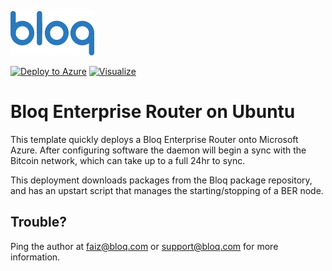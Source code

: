 ![BER on Ubuntu](https://raw.githubusercontent.com/Azure/azure-quickstart-templates/master/ber-on-ubuntu/images/bloq.png)

[![Deploy to Azure](http://azuredeploy.net/deploybutton.png)](https://portal.azure.com/#create/Microsoft.Template/uri/https%3A%2F%2Fraw.githubusercontent.com%2FAzure%2Fazure-quickstart-templates%2Fmaster%2Fber-on-ubuntu%2Fazuredeploy.json)
[![Visualize](http://armviz.io/visualizebutton.png)](http://armviz.io/#/?load=https%3A%2F%2Fraw.githubusercontent.com%2FAzure%2Fazure-quickstart-templates%2Fmaster%2Fber-on-ubuntu%2Fazuredeploy.json)

# Bloq Enterprise Router on Ubuntu

This template quickly deploys a Bloq Enterprise Router onto Microsoft Azure. After configuring
software the daemon will begin a sync with the Bitcoin network, which can take up to a full 24hr 
to sync.

This deployment downloads packages from the Bloq package repository, and has an upstart script 
that manages the starting/stopping of a BER node.

## Trouble?

Ping the author at faiz@bloq.com or support@bloq.com for more information.
